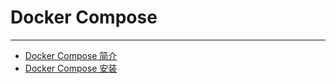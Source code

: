 # Docker Compose

---

- [Docker Compose 简介](./1.Docker-Compose简介.md)
- [Docker Compose 安装](./2.Docker-Compose安装.md)
